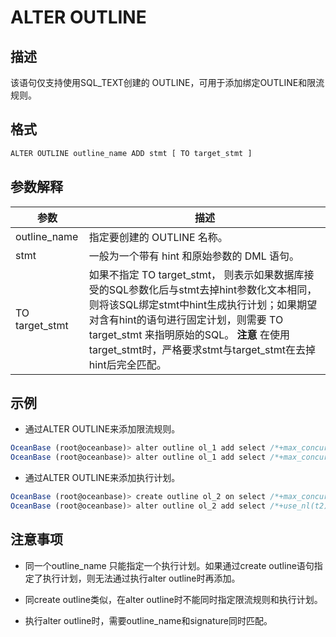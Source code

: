 ALTER OUTLINE 
==================================



描述 
-----------

该语句仅支持使用SQL_TEXT创建的 OUTLINE，可用于添加绑定OUTLINE和限流规则。

格式 
-----------

```javascript
ALTER OUTLINE outline_name ADD stmt [ TO target_stmt ]
```



参数解释 
-------------



|     **参数**     |                                                                                                                       **描述**                                                                                                                        |
|----------------|-----------------------------------------------------------------------------------------------------------------------------------------------------------------------------------------------------------------------------------------------------|
| outline_name   | 指定要创建的 OUTLINE 名称。                                                                                                                                                                                                                                  |
| stmt           | 一般为一个带有 hint 和原始参数的 DML 语句。                                                                                                                                                                                                                         |
| TO target_stmt | 如果不指定 TO target_stmt， 则表示如果数据库接受的SQL参数化后与stmt去掉hint参数化文本相同，则将该SQL绑定stmt中hint生成执行计划；如果期望对含有hint的语句进行固定计划，则需要 TO target_stmt 来指明原始的SQL。  **注意**  在使用target_stmt时，严格要求stmt与target_stmt在去掉hint后完全匹配。 |



示例 
-----------

* 通过ALTER OUTLINE来添加限流规则。




```javascript
OceanBase (root@oceanbase)> alter outline ol_1 add select /*+max_concurrent(1)*/ * from t1 where c1 = 1 and c2 = ?;
OceanBase (root@oceanbase)> alter outline ol_1 add select /*+max_concurrent(1)*/ * from t1 where c1 = ? and c2 = 1;
```



* 通过ALTER OUTLINE来添加执行计划。




```javascript
OceanBase (root@oceanbase)> create outline ol_2 on select /*+max_concurrent(1)*/ * from t1,t2 where t1.c1 = 1;
OceanBase (root@oceanbase)> alter outline ol_2 add select /*+use_nl(t2)*/ * from t1,t2 where t1.c1 = 1;
```



注意事项 
-------------

* 同一个outline_name 只能指定一个执行计划。如果通过create outline语句指定了执行计划，则无法通过执行alter outline时再添加。

* 同create outline类似，在alter outline时不能同时指定限流规则和执行计划。

* 执行alter outline时，需要outline_name和signature同时匹配。



